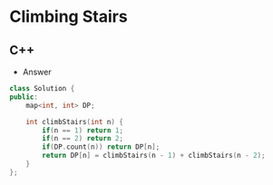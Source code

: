 Climbing Stairs
==========

## C++

  - Answer

  ```cpp
  class Solution {
  public:
      map<int, int> DP;
  
      int climbStairs(int n) {
          if(n == 1) return 1;
          if(n == 2) return 2;
          if(DP.count(n)) return DP[n];
          return DP[n] = climbStairs(n - 1) + climbStairs(n - 2);
      }
  };
  ```